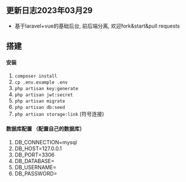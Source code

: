 ## 更新日志2023年03月29
* 基于laravel+vue的基础后台, 前后端分离, 欢迎fork&start&pull requests
## 搭建
#### 安装
1. `composer install`
2. `cp .env.example .env`
3. `php artisan key:generate`
4. `php artisan jwt:secret`
5. `php artisan migrate`
6. `php artisan db:seed`
7. `php artisan storage:link` (符号连接)

#### 数据库配置 （配置自己的数据库）
1. DB_CONNECTION=mysql
2. DB_HOST=127.0.0.1
3. DB_PORT=3306
4. DB_DATABASE=
5. DB_USERNAME=
6. DB_PASSWORD=


